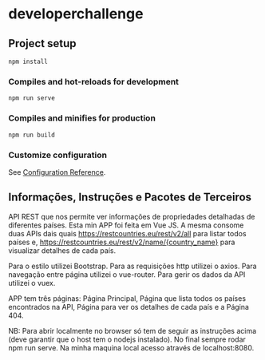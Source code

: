 # developerchallenge

## Project setup
```
npm install
```

### Compiles and hot-reloads for development
```
npm run serve
```

### Compiles and minifies for production
```
npm run build
```

### Customize configuration
See [Configuration Reference](https://cli.vuejs.org/config/).


## Informações, Instruções e Pacotes de Terceiros
API REST que nos permite ver informações de propriedades detalhadas de diferentes países.
Esta min APP foi feita em Vue JS.
A mesma consome duas APIs dais quais https://restcountries.eu/rest/v2/all para listar todos países e,
https://restcountries.eu/rest/v2/name/{country_name} para visualizar detalhes de cada país.

Para o estilo utilizei Bootstrap.
Para as requisições http utilizei o axios.
Para navegação entre página utilizei o vue-router.
Para gerir os dados da API utilizei o vuex.

APP tem três páginas: Página Principal, Página que lista todos os países encontrados na API, Página para ver os detalhes de cada país e a Página 404.

NB: Para abrir localmente no browser só tem de seguir as instruções acima (deve garantir que o host tem o nodejs instalado). No final sempre rodar npm run serve.
Na minha maquina local acesso através de localhost:8080.


